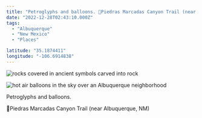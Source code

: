 ```yaml
---
title: "Petroglyphs and balloons. 📍Piedras Marcadas Canyon Trail (near ..."
date: "2022-12-28T02:43:10.000Z"
tags: 
  - "Albuquerque"
  - "New Mexico"
  - "Places"

latitude: "35.1874411"
longitude: "-106.6914838"
---
```


![rocks covered in ancient symbols carved into rock](/img/note-images/b9d435bc90.jpg)

![hot air balloons in the sky over an Albuquerque neighborhood ](/img/note-images/eda029c82d.jpg)

Petroglyphs and balloons.

📍Piedras Marcadas Canyon Trail (near Albuquerque, NM)
